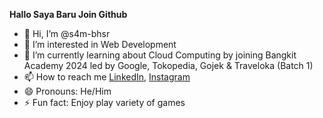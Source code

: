 **Hallo Saya Baru Join Github**

- 👋 Hi, I’m @s4m-bhsr
- 👀 I’m interested in Web Development
- 🌱 I’m currently learning about Cloud Computing by joining Bangkit Academy 2024 led by Google, Tokopedia, Gojek & Traveloka (Batch 1)
- 📫 How to reach me [LinkedIn](https://www.linkedin.com/in/samb974/), [Instagram](https://www.instagram.com/sam.bhsr_/)
- 😄 Pronouns: He/Him
- ⚡ Fun fact: Enjoy play variety of games

<!---
s4m-bhsr/s4m-bhsr is a ✨ special ✨ repository because its `README.md` (this file) appears on your GitHub profile.
You can click the Preview link to take a look at your changes.
--->
